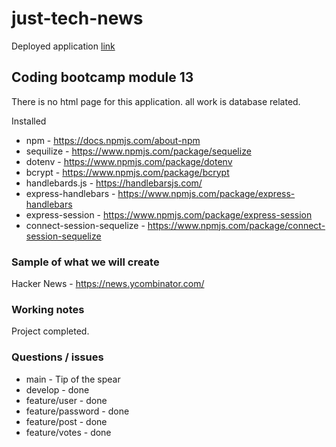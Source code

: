 # just-tech-news

Deployed application [link](https://vast-tor-60137.herokuapp.com/)

## Coding bootcamp module 13

There is no html page for this application. all work is database related.

Installed

- npm - https://docs.npmjs.com/about-npm
- sequilize - https://www.npmjs.com/package/sequelize
- dotenv - https://www.npmjs.com/package/dotenv
- bcrypt - https://www.npmjs.com/package/bcrypt
- handlebards.js - https://handlebarsjs.com/
- express-handlebars - https://www.npmjs.com/package/express-handlebars
- express-session - https://www.npmjs.com/package/express-session
- connect-session-sequelize - https://www.npmjs.com/package/connect-session-sequelize

### Sample of what we will create

Hacker News - https://news.ycombinator.com/

### Working notes

Project completed.

### Questions / issues

- main - Tip of the spear
- develop - done
- feature/user - done
- feature/password - done
- feature/post - done
- feature/votes - done
